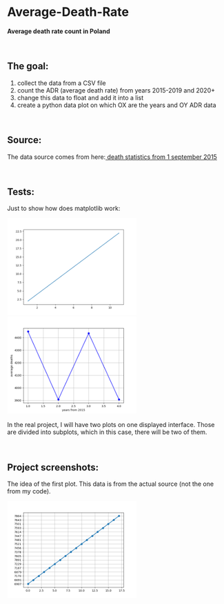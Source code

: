 # Average-Death-Rate

**Average death rate count in Poland**

<br>

## The goal:

1. collect the data from a CSV file
2. count the ADR (average death rate) from years 2015-2019 and 2020+
2. change this data to float and add it into a list
3. create a python data plot on which OX are the years and OY ADR data



<br>

## Source:

The data source comes from here:<a href='https://dane.gov.pl/pl/dataset/1953/resource/28803,liczba-zgonow-zarejestrowanych-w-rejestrze-stanu-cywilnego-w-okresie-od-1-wrzesnia-2015-r-dane-tygodniowe/table'>
death statistics from 1 september 2015
</a>



<br>

## Tests:

Just to show how does matplotlib work:
<p float="left">
    <img src="screenshots/screenshot_00.png" width="300" height="225">
    <img src="screenshots/screenshot_01.png" width="300" height="225">
</p>

In the real project, I will have two plots on one displayed interface. Those are
divided into subplots, which in this case, there will be two of them.



<br>

## Project screenshots:
The idea of the first plot. This data is from the actual source (not the one from
my code).

<div float="left">
    <img src="screenshots/proj_fig_00.png" width="300" height="225">
</div>